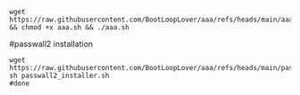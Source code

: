 ```
wget https://raw.githubusercontent.com/BootLoopLover/aaa/refs/heads/main/aaa.sh && chmod +x aaa.sh && ./aaa.sh
```


#passwall2 installation

```
wget https://raw.githubusercontent.com/BootLoopLover/aaa/refs/heads/main/passwall2_installer.sh
sh passwall2_installer.sh
#done
```

